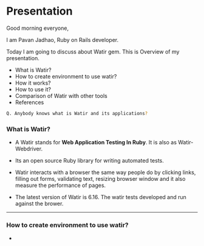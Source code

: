 # Presentation

Good morning everyone,

I am Pavan Jadhao, Ruby on Rails developer.

Today I am going to discuss about Watir gem. This is Overview of my presentation.

* What is Watir?
* How to create environment to use watir?
* How it works?
* How to use it?
* Comparison of Watir with other tools
* References

```bash
Q. Anybody knows what is Watir and its applications?
```

### What is Watir?

* A Watir stands for **Web Application Testing In Ruby**. It is also as Watir-Webdriver.

* Its an open source Ruby library for writing automated tests.

* Watir interacts with a browser the same way people do by clicking links, filling out forms, validating text, resizing browser window and it also measure the performance of pages.

* The latest version of Watir is 6.16. The watir tests developed and run against the brower.
***

### How to create environment to use watir?

* 
